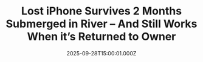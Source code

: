 ---
title: "Lost iPhone Survives 2 Months Submerged in River – And Still Works When it’s Returned to Owner"
date: 2025-09-28T15:00:01.000Z
category: Human Kindness
externalLink: "https://www.goodnewsnetwork.org/lost-iphone-survives-2-months-submerged-in-river-and-still-works-when-returned-to-owner/"
image: ""
excerpt: "A lost iPhone survived for an incredible two-and-a-half months submerged in a river, and it still works. Faizan Choudhry lost his iPhone 14 Pro Max on July 4th while tubing on the Delaware River along the New Jersey–Pennsylvania border. What seemed like a lost cause took an unbelievable turn when, on September 19, the Edison, […] The post Lost iPhone…"
---
